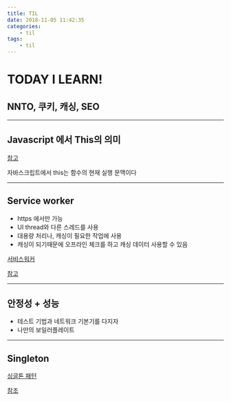 ```yaml
---
title: TIL
date: 2018-11-05 11:42:35
categories:
    - til
tags:
    - til
---
```


# TODAY I LEARN!

## NNTO, 쿠키, 캐싱, SEO

---

## Javascript 에서 This의 의미
[참고](http://webframeworks.kr/tutorials/translate/explanation-of-this-in-javascript-1/)

자바스크립트에서 this는 함수의 현재 실행 문맥이다

---

## Service worker
- https 에서만 가능
- UI thread와 다른 스레드를 사용
- 대용량 처리나, 캐싱이 필요한 작업에 사용
- 캐싱이 되기때문에 오프라인 체크를 하고 캐싱 데이터 사용할 수 있음

[서비스워커](https://developers.google.com/web/fundamentals/primers/service-workers/?hl=ko)

[참고](https://medium.com/@Dongmin_Jang/frontend-service-worker-%EC%84%9C%EB%B9%84%EC%8A%A4-%EC%9B%8C%EC%BB%A4%EA%B0%80-%EB%AC%B4%EC%97%87-2dab5d60f611)

---

## 안정성 + 성능
- 테스트 기법과 네트워크 기본기를 다지자
- 나만의 보일러플레이트

---

## Singleton
[싱글톤 패턴](https://ko.wikipedia.org/wiki/%EC%8B%B1%EA%B8%80%ED%84%B4_%ED%8C%A8%ED%84%B4)

[참조](http://asfirstalways.tistory.com/335)
